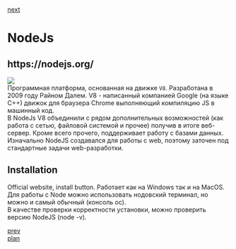 <a href="03.md">next</a>

<h1>NodeJs</h1>
<h2>https://nodejs.org/</h2>

<img src="http://talks.ui-patterns.com/uploads/taxon/image/609/preview_Ryan_Dahl.jpg"/>

<br/>
<div>
Программная платформа, основанная на движке <code>V8</code>. Разработана в 2009 году Райном Далем.
V8 - написанный компанией Google (на языке C++) движок для браузера Chrome выполняющий компиляцию JS в машинный код.
<br/>
В NodeJs V8 объединили с рядом дополнительных возможностей (как работа с сетью, файловой системой и прочее) получив в итоге веб-сервер.
Кроме всего прочего, поддерживает работу с базами данных.
<br/>
Изначально NodeJS создавался для работы с web, поэтому заточен под стандартные задачи web-разработки.
</div>

<h2>Installation</h2>

<div>
Official website, install button. Работает как на Windows так и на MacOS.
Для работы с Node можно использовать нодовский терминал, но можно и самый обычный (консоль ос).<br/>
В качестве проверки корректности установки, можно проверить версию NodeJS (node -v).
</div>

<a href="01.md">prev</a>
<br/>
<a href="00.md">plan</a>
